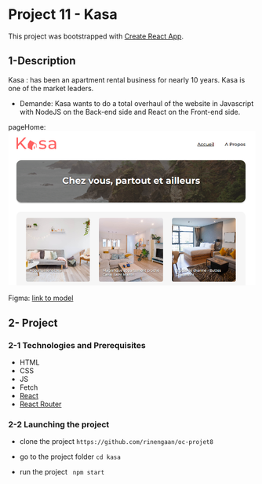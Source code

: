 # Project 11 - Kasa
This project was bootstrapped with [Create React App](https://github.com/facebook/create-react-app).

## 1-Description
Kasa : has been an apartment rental business for nearly 10 years. Kasa is one of the market leaders.
 
- Demande: 
Kasa wants to do a total overhaul of the website in Javascript with NodeJS on the Back-end side and React on the Front-end side.

pageHome:
<img src='src/images/homepage.png' alt="screenshot"/>

Figma: [link to model](https://www.figma.com/file/2BZEoBhyxt5IwZgRn0wGsL/Kasa_FR?type=design&node-id=0%3A1&mode=design&t=96GoWI1AEo9792P9-1)

## 2- Project

### 2-1 Technologies and Prerequisites
- HTML
- CSS
- JS
- Fetch
- [React](https://fr.reactjs.org/)
- [React Router](https://reactrouter.com/)

### 2-2 Launching the project

- clone the project 
`https://github.com/rinengaan/oc-projet8` 

- go to the project folder 
`cd kasa`

- run the project 
` npm start`
